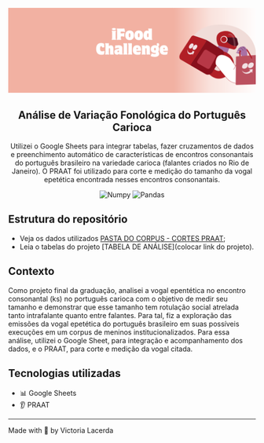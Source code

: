 <p align="center">
  <img src="https://github.com/viclacerda/py-desafio-ifood-pt/blob/main/ifood-challenge.png" >
</p>

<h2 align="center">
  Análise de Variação Fonológica do Português Carioca
</h2>

<p align="center">
  Utilizei o Google Sheets para integrar tabelas, fazer cruzamentos de dados e preenchimento automático de características de encontros consonantais do português brasileiro na variedade carioca (falantes criados no Rio de Janeiro). O PRAAT foi utilizado para corte e medição do tamanho da vogal epetética encontrada nesses encontros consonantais. </a>
</p>

<p align="center">
    <img alt="Numpy" src="https://img.shields.io/badge/Google Sheets-green">
    <img alt="Pandas" src="https://img.shields.io/badge/PRAAT-6.2-pink">
    

   </a>
</p>


## Estrutura do repositório

- Veja os dados utilizados [PASTA DO CORPUS - CORTES PRAAT](https://github.com/viclacerda/py-desafio-ifood-pt/blob/main/mkt_data.csv);
- Leia o tabelas do projeto [TABELA DE ANÁLISE](colocar link do projeto).

## Contexto

Como projeto final da graduação, analisei a vogal epentética no encontro consonantal (ks) no português carioca com o objetivo de medir seu tamanho e demonstrar que esse tamanho tem rotulação social atrelada tanto intrafalante quanto entre falantes. Para tal, fiz a exploração das emissões da vogal epetética do português brasileiro em suas possíveis execuções em um corpus de meninos institucionalizados. Para essa análise, utilizei o Google Sheet, para integração e acompanhamento dos dados, e o PRAAT, para corte e medição da vogal citada.

## Tecnologias utilizadas

- 📊 Google Sheets
- 👂 PRAAT 






---

Made with 🩶 by Victoria Lacerda 
